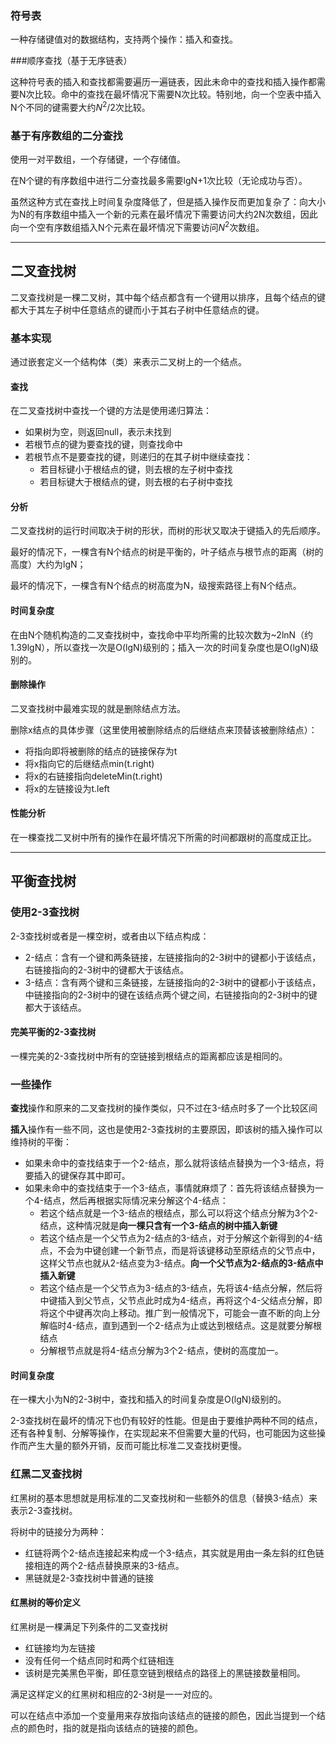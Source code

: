 ### 符号表

一种存储键值对的数据结构，支持两个操作：插入和查找。



###顺序查找（基于无序链表）

这种符号表的插入和查找都需要遍历一遍链表，因此未命中的查找和插入操作都需要N次比较。命中的查找在最坏情况下需要N次比较。特别地，向一个空表中插入N个不同的键需要大约$N^2/2$次比较。



### 基于有序数组的二分查找

使用一对平数组，一个存储键，一个存储值。

在N个键的有序数组中进行二分查找最多需要lgN+1次比较（无论成功与否）。

虽然这种方式在查找上时间复杂度降低了，但是插入操作反而更加复杂了：向大小为N的有序数组中插入一个新的元素在最坏情况下需要访问大约2N次数组，因此向一个空有序数组插入N个元素在最坏情况下需要访问$N^2$次数组。

----



## 二叉查找树

二叉查找树是一棵二叉树，其中每个结点都含有一个键用以排序，且每个结点的键都大于其左子树中任意结点的键而小于其右子树中任意结点的键。

### 基本实现

通过嵌套定义一个结构体（类）来表示二叉树上的一个结点。

#### 查找

在二叉查找树中查找一个键的方法是使用递归算法：

- 如果树为空，则返回null，表示未找到
- 若根节点的键为要查找的键，则查找命中
- 若根节点不是要查找的键，则递归的在其子树中继续查找：
  - 若目标键小于根结点的键，则去根的左子树中查找
  - 若目标键大于根结点的键，则去根的右子树中查找

#### 分析

二叉查找树的运行时间取决于树的形状，而树的形状又取决于键插入的先后顺序。

最好的情况下，一棵含有N个结点的树是平衡的，叶子结点与根节点的距离（树的高度）大约为lgN；

最坏的情况下，一棵含有N个结点的树高度为N，级搜索路径上有N个结点。

#### 时间复杂度

在由N个随机构造的二叉查找树中，查找命中平均所需的比较次数为~2lnN（约1.39lgN），所以查找一次是O(lgN)级别的；插入一次的时间复杂度也是O(lgN)级别的。

#### 删除操作

二叉查找树中最难实现的就是删除结点方法。

删除x结点的具体步骤（这里使用被删除结点的后继结点来顶替该被删除结点）：

- 将指向即将被删除的结点的链接保存为t
- 将x指向它的后继结点min(t.right)
- 将x的右链接指向deleteMin(t.right)
- 将x的左链接设为t.left

#### 性能分析

在一棵查找二叉树中所有的操作在最坏情况下所需的时间都跟树的高度成正比。

----



## 平衡查找树



### 使用2-3查找树

2-3查找树或者是一棵空树，或者由以下结点构成：

- 2-结点：含有一个键和两条链接，左链接指向的2-3树中的键都小于该结点，右链接指向的2-3树中的键都大于该结点。
- 3-结点：含有两个键和三条链接，左链接指向的2-3树中的键都小于该结点，中链接指向的2-3树中的键在该结点两个键之间，右链接指向的2-3树中的键都大于该结点。

#### 完美平衡的2-3查找树

一棵完美的2-3查找树中所有的空链接到根结点的距离都应该是相同的。

### 一些操作

**查找**操作和原来的二叉查找树的操作类似，只不过在3-结点时多了一个比较区间

**插入**操作有一些不同，这也是使用2-3查找树的主要原因，即该树的插入操作可以维持树的平衡：

- 如果未命中的查找结束于一个2-结点，那么就将该结点替换为一个3-结点，将要插入的键保存其中即可。
- 如果未命中的查找结束于一个3-结点，事情就麻烦了：首先将该结点替换为一个4-结点，然后再根据实际情况来分解这个4-结点：
  - 若这个结点就是一个3-结点的根结点，那么可以将这个结点分解为3个2-结点，这种情况就是**向一棵只含有一个3-结点的树中插入新键**
  - 若这个结点是一个父节点为2-结点的3-结点，对于分解这个新得到的4-结点，不会为中键创建一个新节点，而是将该键移动至原结点的父节点中，这样父节点也就从2-结点变为3-结点。**向一个父节点为2-结点的3-结点中插入新键**
  - 若这个结点是一个父节点为3-结点的3-结点，先将该4-结点分解，然后将中键插入到父节点，父节点此时成为4-结点，再将这个4-父结点分解，即将这个中键再次向上移动。推广到一般情况下，可能会一直不断的向上分解临时4-结点，直到遇到一个2-结点为止或达到根结点。这是就要分解根结点
  - 分解根节点就是将4-结点分解为3个2-结点，使树的高度加一。



#### 时间复杂度

在一棵大小为N的2-3树中，查找和插入的时间复杂度是O(lgN)级别的。

2-3查找树在最坏的情况下也仍有较好的性能。但是由于要维护两种不同的结点，还有各种复制、分解等操作，在实现起来不但需要大量的代码，也可能因为这些操作而产生大量的额外开销，反而可能比标准二叉查找树更慢。



### 红黑二叉查找树

红黑树的基本思想就是用标准的二叉查找树和一些额外的信息（替换3-结点）来表示2-3查找树。

将树中的链接分为两种：

- 红链将两个2-结点连接起来构成一个3-结点，其实就是用由一条左斜的红色链接相连的两个2-结点替换原来的3-结点。
- 黑链就是2-3查找树中普通的链接

#### 红黑树的等价定义

红黑树是一棵满足下列条件的二叉查找树

- 红链接均为左链接
- 没有任何一个结点同时和两个红链相连
- 该树是完美黑色平衡，即任意空链到根结点的路径上的黑链接数量相同。

满足这样定义的红黑树和相应的2-3树是一一对应的。

可以在结点中添加一个变量用来存放指向该结点的链接的颜色，因此当提到一个结点的颜色时，指的就是指向该结点的链接的颜色。